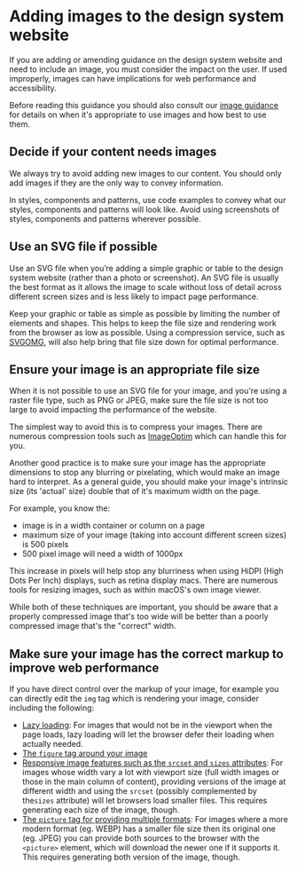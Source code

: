 # Adding images to the design system website

If you are adding or amending guidance on the design system website and need to include an image, you must consider the impact on the user. If used improperly, images can have implications for web performance and accessibility.

Before reading this guidance you should also consult our [image guidance](https://design-system.service.gov.uk/styles/images/) for details on when it's appropriate to use images and how best to use them.

## Decide if your content needs images

We always try to avoid adding new images to our content. You should only add images if they are the only way to convey information.

In styles, components and patterns, use code examples to convey what our styles, components and patterns will look like. Avoid using screenshots of styles, components and patterns wherever possible.

## Use an SVG file if possible

Use an SVG file when you’re adding a simple graphic or table to the design system website (rather than a photo or screenshot). An SVG file is usually the best format as it allows the image to scale without loss of detail across different screen sizes and is less likely to impact page performance.

Keep your graphic or table as simple as possible by limiting the number of elements and shapes. This helps to keep the file size and rendering work from the browser as low as possible. Using a compression service, such as [SVGOMG](https://jakearchibald.github.io/svgomg/), will also help bring that file size down for optimal performance.

## Ensure your image is an appropriate file size

When it is not possible to use an SVG file for your image, and you're using a raster file type, such as PNG or JPEG, make sure the file size is not too large to avoid impacting the performance of the website.

The simplest way to avoid this is to compress your images. There are numerous compression tools such as [ImageOptim](https://imageoptim.com/mac) which can handle this for you.

Another good practice is to make sure your image has the appropriate dimensions to stop any blurring or pixelating, which would make an image hard to interpret. As a general guide, you should make your image's intrinsic size (its 'actual' size) double that of it's maximum width on the page.

For example, you know the:

- image is in a width container or column on a page
- maximum size of your image (taking into account different screen sizes) is 500 pixels
- 500 pixel image will need a width of 1000px

This increase in pixels will help stop any blurriness when using HiDPI (High Dots Per Inch) displays, such as retina display macs. There are numerous tools for resizing images, such as within macOS's own image viewer.

While both of these techniques are important, you should be aware that a properly compressed image that's too wide will be better than a poorly compressed image that's the "correct" width.

## Make sure your image has the correct markup to improve web performance

If you have direct control over the markup of your image, for example you can directly edit the `img` tag which is rendering your image, consider including the following:

- [Lazy loading](https://developer.mozilla.org/en-US/docs/Web/Performance/Lazy_loading): For images that would not be in the viewport when the page loads, lazy loading will let the browser defer their loading when actually needed.
- [The `figure` tag around your image](https://developer.mozilla.org/en-US/docs/Web/HTML/Reference/Elements/figure)
- [Responsive image features such as the `srcset` and `sizes` attributes](https://developer.mozilla.org/en-US/docs/Learn/HTML/Multimedia_and_embedding/Responsive_images): For images whose width vary a lot with viewport size (full width images or those in the main column of content), providing versions of the image at different width and using the `srcset` (possibly complemented by the`sizes` attribute) will let browsers load smaller files. This requires generating each size of the image, though.
- [The `picture` tag for providing multiple formats](https://developer.mozilla.org/en-US/docs/Web/HTML/Reference/Elements/picture): For images where a more modern format (eg. WEBP) has a smaller file size then its original one (eg. JPEG) you can provide both sources to the browser with the `<picture>` element, which will download the newer one if it supports it. This requires generating both version of the image, though.
